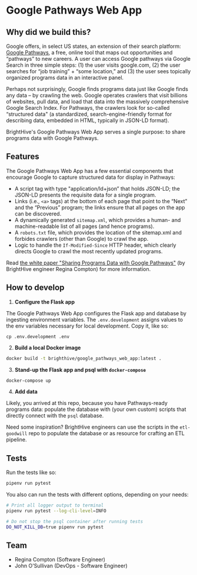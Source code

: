 # Google Pathways Web App

## Why did we build this?
Google offers, in select US states, an extension of their search platform: [Google Pathways](https://jobs.google.com/pathways/), a free, online tool that maps out opportunities and “pathways” to new careers. A user can access Google pathways via Google Search in three simple steps: (1) the user visits google.com, (2) the user searches for “job training” + “some location,” and (3) the user sees topically organized programs data in an interactive panel.

Perhaps not surprisingly, Google finds programs data just like Google finds any data – by crawling the web. Google operates crawlers that visit billions of websites, pull data, and load that data into the massively comprehensive Google Search Index. For Pathways, the crawlers look for so-called “structured data" (a standardized, search-engine-friendly format for describing data, embedded in HTML, typically in JSON-LD format).

BrightHive's Google Pathways Web App serves a single purpose: to share programs data with Google Pathways.

## Features
The Google Pathways Web App has a few essential components that encourage Google to capture structured data for display in Pathways:

* A script tag with type "application/ld+json” that holds JSON-LD; the JSON-LD presents the requisite data for a single program.
* Links (i.e., `<a>` tags) at the bottom of each page that point to the “Next” and the “Previous” program; the links ensure that all pages on the app can be discovered.
* A dynamically generated `sitemap.xml`, which provides a human- and machine-readable list of all pages (and hence programs).
* A `robots.txt` file, which provides the location of the sitemap.xml and forbides crawlers (other than Google) to crawl the app.
* Logic to handle the `If-Modified-Since` HTTP header, which clearly directs Google to crawl the most recently updated programs.

Read [the white paper "Sharing Programs Data with Google Pathways"](https://docs.google.com/document/d/1c2wqYV1mDjGcbRVXu1ume0xZ-mBIBHJ-unIMEABnWQg/edit#) (by BrightHive engineer Regina Compton) for more information.

## How to develop

1. **Configure the Flask app**

The Google Pathways Web App configures the Flask app and database by ingesting environment variables. The `.env.development` assigns values to the env variables necessary for local development. Copy it, like so:

```cp
cp .env.development .env
```

2. **Build a local Docker image**
```bash
docker build -t brighthive/google_pathways_web_app:latest .
```

3. **Stand-up the Flask app and psql with `docker-compose`**
```bash
docker-compose up
```
4. **Add data**

Likely, you arrived at this repo, because you have Pathways-ready programs data: populate the database with (your own custom) scripts that directly connect with the `psql` database. 

Need some inspiration? BrightHive engineers can use the scripts in the `etl-goodwill` repo to populate the database or as resource for crafting an ETL pipeline.

## Tests
Run the tests like so:
```bash
pipenv run pytest
```

You also can run the tests with different options, depending on your needs:
```bash
# Print all logger output to terminal
pipenv run pytest --log-cli-level=INFO
```
```bash
# Do not stop the psql container after running tests
DO_NOT_KILL_DB=true pipenv run pytest
```

## Team

* Regina Compton (Software Engineer)
* John O'Sullivan (DevOps - Software Engineer)

